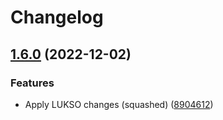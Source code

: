 # Changelog

## [1.6.0](https://github.com/lukso-network/tools-wagyu-key-gen/compare/v1.5.0...v1.6.0) (2022-12-02)


### Features

* Apply LUKSO changes (squashed) ([8904612](https://github.com/lukso-network/tools-wagyu-key-gen/commit/89046123e6adc7c121fe3b1c3d147225ec93361e))
